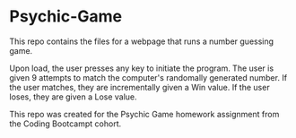 # Psychic-Game

This repo contains the files for a webpage that runs a number guessing game.  

Upon load, the user presses any key to initiate the program.  The user is given 9 attempts to match the computer's randomally generated number.  If the user matches, they are incrementally given a Win value.  If the user loses, they are given a Lose value.  

This repo was created for the Psychic Game homework assignment from the Coding Bootcampt cohort. 

